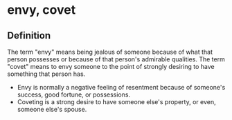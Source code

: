 # envy, covet

## Definition

The term "envy" means being jealous of someone because of what that person possesses or because of that person's admirable qualities. The term "covet" means to envy someone to the point of strongly desiring to have something that person has.

* Envy is normally a negative feeling of resentment because of someone's success, good fortune, or possessions.
* Coveting is a strong desire to have someone else's property, or even, someone else's spouse.